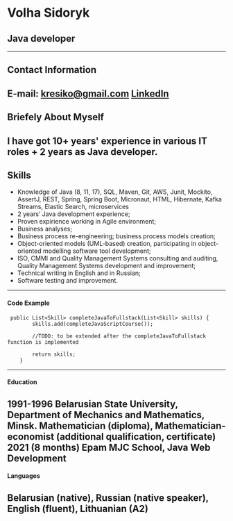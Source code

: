 # Volha Sidoryk

## Java developer
----------------------------------------------------------------------

## Contact Information


E-mail:  kresiko@gmail.com
[LinkedIn](https://www.linkedin.com/in/volha-sidoryk-18a26a90/)
----------------------------------------------------------------------
## Briefely About Myself


I have got 10+ years' experience in various IT roles  + 2 years as Java developer.
----------------------------------------------------------------------
## Skills


* Knowledge of Java (8, 11, 17), SQL, Maven, Git, AWS, Junit, Mockito, AssertJ, REST, Spring, Spring Boot, Micronaut, HTML, Hibernate, Kafka Streams, Elastic Search, microservices
* 2 years’ Java development experience;
* Proven expirience working in Agile environment;
* Business analyses;
* Business process re-engineering; business process models creation;
* Object-oriented models (UML-based) creation, participating in object-oriented modelling software tool development;
* ISO, CMMI and Quality Management Systems consulting and auditing, Quality Management Systems development and improvement;
* Technical writing in English and in Russian;
* Software testing and improvement.
------------------------------------------------------------------------

#### Code Example

```
 public List<Skill> completeJavaToFullstack(List<Skill> skills) {
        skills.add(completeJavaScriptCourse());

        //TODO: to be extended after the completeJavaToFullstack function is implemented

        return skills;
    }
```
--------------------------------------------------------------------------
#### Education



1991-1996 Belarusian State University, Department of Mechanics and Mathematics, Minsk. Mathematician (diploma), Mathematician-economist (additional qualification, certificate) 
2021 (8 months) Epam MJC School, Java Web Development
-------------------------------------------------------------------------
#### Languages


Belarusian (native), Russian (native speaker), English (fluent), Lithuanian (A2)
--------------------------------------------------------------------------